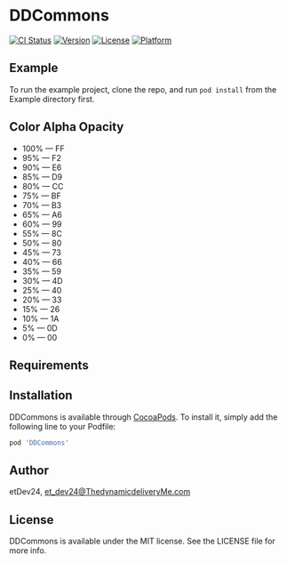 # DDCommons

[![CI Status](https://img.shields.io/travis/etDev24/DDCommons.svg?style=flat)](https://travis-ci.org/etDev24/DDCommons)
[![Version](https://img.shields.io/cocoapods/v/DDCommons.svg?style=flat)](https://cocoapods.org/pods/DDCommons)
[![License](https://img.shields.io/cocoapods/l/DDCommons.svg?style=flat)](https://cocoapods.org/pods/DDCommons)
[![Platform](https://img.shields.io/cocoapods/p/DDCommons.svg?style=flat)](https://cocoapods.org/pods/DDCommons)

## Example

To run the example project, clone the repo, and run `pod install` from the Example directory first.


## Color Alpha Opacity


- 100% —   FF
- 95%   —   F2
- 90%   —   E6
- 85%   —   D9
- 80%   —   CC
- 75%   —   BF
- 70%   —   B3
- 65%   —   A6
- 60%   —   99
- 55%   —   8C
- 50%   —   80
- 45%   —   73
- 40%   —   66
- 35%   —   59
- 30%   —   4D
- 25%   —   40
- 20%   —   33
- 15%   —   26
- 10%   —   1A
- 5%     —   0D
- 0%     —   00

## Requirements

## Installation

DDCommons is available through [CocoaPods](https://cocoapods.org). To install
it, simply add the following line to your Podfile:

```ruby
pod 'DDCommons'
```

## Author

etDev24, et_dev24@ThedynamicdeliveryMe.com

## License

DDCommons is available under the MIT license. See the LICENSE file for more info.
